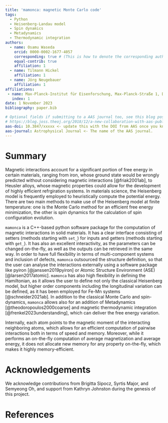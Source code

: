 ```yaml
---
title: 'mamonca: magnetic Monte Carlo code'
tags:
  - Python
  - Heisenberg-Landau model
  - Spin dynamics
  - Metadynamics
  - Thermodynamic integration
authors:
  - name: Osamu Waseda
    orcid: 0000-0002-1677-4057
    corresponding: true # (This is how to denote the corresponding author)
    equal-contrib: true
    affiliation: 1
  - name: Tilmann Hickel
    affiliation: 1
  - name: Jörg Neugebauer
    affiliation: 1
affiliations:
 - name: Max-Planck-Institut für Eisenforschung, Max-Planck-Straße 1, D-40237 Düsseldorf, Germany
   index: 1
date: 1 November 2023
bibliography: paper.bib

# Optional fields if submitting to a AAS journal too, see this blog post:
# https://blog.joss.theoj.org/2018/12/a-new-collaboration-with-aas-publishing
aas-doi: 10.3847/xxxxx <- update this with the DOI from AAS once you know it.
aas-journal: Astrophysical Journal <- The name of the AAS journal.
---
```


# Summary

Magnetic interactions account for a significant portion of free energy in certain materials, ranging from iron, whose ground state would be wrongly predicted without considering magnetic interactions [@friak2001ab], to Heusler alloys, whose magnetic properties could allow for the development of highly efficient refrgiration systems. In materials science, the Heisenberg model is frequently employed to heuristically compute the potential energy. There are two main methods to make use of the Heisenberg model at finite temperature: one is the Monte Carlo method for an efficient free energy minimization, the other is spin dynamics for the calculation of spin configuration evolution.

`mamonca` is a C++-based python software package for the computation of magnetic interactions in solid materials. It has a clear interface consisting of setters (methods starting with `set_`) for inputs and getters (methods starting with `get_`). It has also an excellent interactivity, as the parameters can be changed on-the-fly, as well as the outputs can be retrieved in the same way. In order to have full flexibility in terms of multi-component systems and inclusion of defects, `mamonca` outsourced the structure definition, so that the user can analyse the interactions externally using a software package like pyiron [@janssen2019pyiron] or Atomic Structure Environment (ASE) [@larsen2017atomic]. `mamonca` has also high flexibility in defining the Hamiltonian, as it allows the user to define not only the classical Heisenberg model, but higher order components including the longitudinal variation can be defined, as it has been employed for Fe-Mn systems [@schneider2021ab]. In addition to the classical Monte Carlo and spin-dynamics, `mamonca` allows also for an addition of Metadynamics [@theodoropoulos2000coarse] and magnetic thermodynamic integration [@frenkel2023understanding], which can deliver the free energy variation.

Internally, each atom points to the magnetic moment of the interacting neighboring atoms, which allows for an efficient computation of pairwise interactions both in terms of speed and memory. Moreover, while it performs an on-the-fly computation of average magnetization and average energy, it does not allocate new memory for any property on-the-fly, which makes it highly memory-efficient.

# Acknowledgements

We acknowledge contributions from Brigitta Sipocz, Syrtis Major, and Semyeong
Oh, and support from Kathryn Johnston during the genesis of this project.

# References
